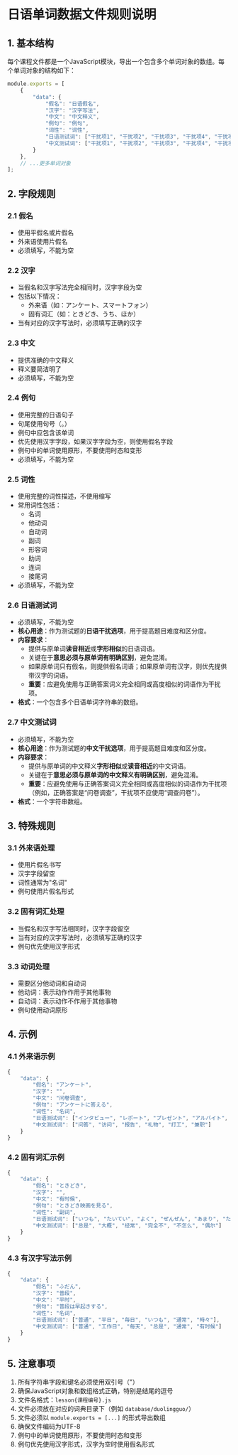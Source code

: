 # 日语单词数据文件规则说明

## 1. 基本结构

每个课程文件都是一个JavaScript模块，导出一个包含多个单词对象的数组。每个单词对象的结构如下：

```javascript
module.exports = [
    {
        "data": {
            "假名": "日语假名",
            "汉字": "汉字写法",
            "中文": "中文释义",
            "例句": "例句",
            "词性": "词性",
            "日语测试词": ["干扰项1", "干扰项2", "干扰项3", "干扰项4", "干扰项5", "干扰项6"],
            "中文测试词": ["干扰项1", "干扰项2", "干扰项3", "干扰项4", "干扰项5", "干扰项6"]
        }
    },
    // ...更多单词对象
];
```

## 2. 字段规则

### 2.1 假名
- 使用平假名或片假名
- 外来语使用片假名
- 必须填写，不能为空

### 2.2 汉字
- 当假名和汉字写法完全相同时，汉字字段为空
- 包括以下情况：
  - 外来语（如：アンケート、スマートフォン）
  - 固有词汇（如：ときどき、うち、ほか）
- 当有对应的汉字写法时，必须填写正确的汉字

### 2.3 中文
- 提供准确的中文释义
- 释义要简洁明了
- 必须填写，不能为空

### 2.4 例句
- 使用完整的日语句子
- 句尾使用句号（。）
- 例句中应包含该单词
- 优先使用汉字字段，如果汉字字段为空，则使用假名字段
- 例句中的单词使用原形，不要使用时态和变形
- 必须填写，不能为空

### 2.5 词性
- 使用完整的词性描述，不使用缩写
- 常用词性包括：
  - 名词
  - 他动词
  - 自动词
  - 副词
  - 形容词
  - 助词
  - 连词
  - 接尾词
- 必须填写，不能为空

### 2.6 日语测试词
- 必须填写，不能为空
- **核心用途**：作为测试题的**日语干扰选项**，用于提高题目难度和区分度。
- **内容要求**：
  - 提供与原单词**读音相近**或**字形相似**的日语词语。
  - 关键在于**意思必须与原单词有明确区别**，避免混淆。
  - 如果原单词只有假名，则提供假名词语；如果原单词有汉字，则优先提供带汉字的词语。
  - **重要**：应避免使用与正确答案词义完全相同或高度相似的词语作为干扰项。
- **格式**：一个包含多个日语单词字符串的数组。

### 2.7 中文测试词
- 必须填写，不能为空
- **核心用途**：作为测试题的**中文干扰选项**，用于提高题目难度和区分度。
- **内容要求**：
  - 提供与原单词的中文释义**字形相似**或**读音相近**的中文词语。
  - 关键在于**意思必须与原单词的中文释义有明确区别**，避免混淆。
  - **重要**：应避免使用与正确答案词义完全相同或高度相似的词语作为干扰项（例如，正确答案是“问卷调查”，干扰项不应使用“调查问卷”）。
- **格式**：一个字符串数组。

## 3. 特殊规则

### 3.1 外来语处理
- 使用片假名书写
- 汉字字段留空
- 词性通常为"名词"
- 例句使用片假名形式

### 3.2 固有词汇处理
- 当假名和汉字写法相同时，汉字字段留空
- 当有对应的汉字写法时，必须填写正确的汉字
- 例句优先使用汉字形式

### 3.3 动词处理
- 需要区分他动词和自动词
- 他动词：表示动作作用于其他事物
- 自动词：表示动作不作用于其他事物
- 例句使用动词原形

## 4. 示例

### 4.1 外来语示例
```javascript
{
    "data": {
        "假名": "アンケート",
        "汉字": "",
        "中文": "问卷调查",
        "例句": "アンケートに答える",
        "词性": "名词",
        "日语测试词": ["インタビュー", "レポート", "プレゼント", "アルバイト", "コンサート", "テキスト"],
        "中文测试词": ["问答", "访问", "报告", "礼物", "打工", "兼职"]
    }
}
```

### 4.2 固有词汇示例
```javascript
{
    "data": {
        "假名": "ときどき",
        "汉字": "",
        "中文": "有时候",
        "例句": "ときどき映画を見る",
        "词性": "副词",
        "日语测试词": ["いつも", "たいてい", "よく", "ぜんぜん", "あまり", "たまに"],
        "中文测试词": ["总是", "大概", "经常", "完全不", "不怎么", "偶尔"]
    }
}
```

### 4.3 有汉字写法示例
```javascript
{
    "data": {
        "假名": "ふだん",
        "汉字": "普段",
        "中文": "平时",
        "例句": "普段は早起きする",
        "词性": "名词",
        "日语测试词": ["普通", "平日", "毎日", "いつも", "通常", "時々"],
        "中文测试词": ["普通", "工作日", "每天", "总是", "通常", "有时候"]
    }
}
```

## 5. 注意事项
1. 所有字符串字段和键名必须使用双引号（"）
2. 确保JavaScript对象和数组格式正确，特别是结尾的逗号
3. 文件名格式：`lesson{课程编号}.js`
4. 文件必须放在对应的词典目录下（例如 `database/duolingguo/`）
5. 文件必须以 `module.exports = [...]` 的形式导出数组
6. 确保文件编码为UTF-8
7. 例句中的单词使用原形，不要使用时态和变形
8. 例句优先使用汉字形式，汉字为空时使用假名形式